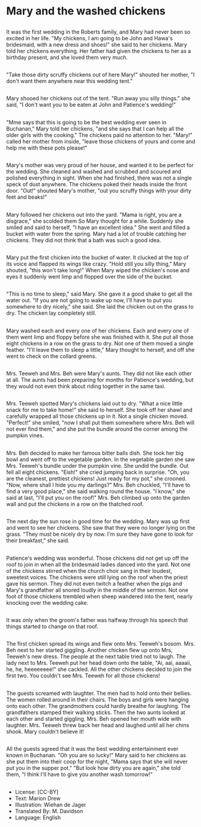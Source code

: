 # Mary and the washed chickens

##
It was the first wedding in the
Roberts family, and Mary had never
been so excited in her life.
"My chickens, I am going to be John
and Hawa's bridesmaid, with a new
dress and shoes!" she said to her
chickens.
Mary told her chickens everything.
Her father had given the chickens
to her as a birthday present, and
she loved them very much.

##
"Take those dirty scruffy chickens
out of here Mary!" shouted her
mother, "I don't want them
anywhere near this wedding tent."

##
Mary shooed her chickens out of the
tent.
"Run away you silly things." she
said, "I don't want you to be eaten
at John and Patience's wedding!"

##
"Mme says that this is going to be the best wedding
ever seen in Buchanan," Mary told her chickens, "and
she says that I can help all the older girls with the
cooking."
The chickens paid no attention to her.
"Mary!" called her mother from inside, "leave those
chickens of yours and come and help me with these
pots please!"

##
Mary's mother was very proud of her house, and wanted it to be
perfect for the wedding. She cleaned and washed and scrubbed
and scoured and polished everything in sight. When she had
finished, there was not a single speck of dust anywhere.
The chickens poked their heads inside the front door. "Out!"
shouted Mary's mother, "out you scruffy things with your dirty feet
and beaks!"

##
Mary followed her chickens out into the yard.
"Mama is right, you are a disgrace," she scolded
them
So Mary thought for a while. Suddenly she smiled
and said to herself, "I have an excellent idea."
She went and filled a bucket with water from the
spring.
Mary had a lot of trouble catching her chickens. They
did not think that a bath was such a good idea.

##
Mary put the first chicken into the
bucket of water.
It clucked at the top of its voice and
flapped its wings like crazy.
"Hold still you silly thing," Mary
shouted, "this won't take long!"
When Mary wiped the chicken's
nose and eyes it suddenly went
limp and
flopped over the side of the bucket.

##
"This is no time to sleep," said Mary.
She gave it a good shake to get all
the water out.
"If you are not going to wake up
now, I'll have to put you somewhere
to dry nicely," she said. She laid the
chicken out on the grass to dry.
The chicken lay completely still.

##
Mary washed each and every one of her chickens.
Each and every one of them went limp and floppy
before she was finished with it.
She put all those eight chickens in a row on the grass
to dry.
Not one of them moved a single feather.
"I'll leave them to sleep a little," Mary thought to
herself, and off she went to check on the collard
greens.

##
Mrs. Teeweh and Mrs. Beh were
Mary's aunts. They did not like each
other at all.
The aunts had been preparing for
months for Patience's wedding, but
they would not even think about
riding together in the same taxi.

##
Mrs. Teeweh spotted Mary's chickens laid out to dry.
"What a nice little snack for me to take home!" she
said to herself.
She took off her shawl and carefully wrapped all
those chickens up in it.
Not a single chicken moved.
"Perfect!" she smiled, "now I shall put them
somewhere where Mrs. Beh will not ever find them,"
and she put the bundle around the corner among the
pumpkin vines.

##
Mrs. Beh decided to make her famous bitter balls dish. She took
her big bowl and went off to the vegetable garden.
In the vegetable garden she saw Mrs. Teeweh's bundle under the
pumpkin vine. She undid the bundle.
Out fell all eight chickens. "Eish!" she cried jumping back in
surprise.
"Oh, you are the cleanest, prettiest chickens! Just ready for my
pot," she crooned.
"Now, where shall I hide you my darlings?" Mrs. Beh chuckled, "I'll
have to find a very good place," she said walking round the house.
"I know," she said at last, "I'll put you on the roof!"
Mrs. Beh climbed up onto the garden wall and put the chickens in
a row on the thatched roof.

##
The next day the sun rose in good time for the wedding. Mary was
up first and went to see her chickens.
She saw that they were no longer lying on the grass.
"They must be nicely dry by now. I'm sure they have gone to look
for their breakfast," she said.

##
Patience's wedding was wonderful.
Those chickens did not get up off the roof to join in
when all the bridesmaid ladies danced into the yard.
Not one of the chickens stirred when the church choir
sang in their loudest, sweetest voices.
The chickens were still lying on the roof when the
priest gave his sermon.
They did not even twitch a feather when the pigs and
Mary's grandfather all snored loudly in the middle of
the sermon.
Not one foot of those chickens trembled when sheep
wandered into the tent, nearly knocking over the
wedding cake.

##
It was only when the groom's father
was halfway through his speech
that things started to change on
that roof.

##
The first chicken spread its wings and flew onto Mrs. Teeweh's
bosom. Mrs. Beh next to her started giggling.
Another chicken flew up onto Mrs, Teeweh's new dress. The people
at the next table tried not to laugh.
The lady next to Mrs. Teeweh put her head down onto the table,
"Ai, aai, aaaaii, he, he, heeeeeeee!" she cackled.
All the other chickens decided to join the first two. You couldn't see
Mrs. Teeweh for all those chickens!

##
The guests screamed with laughter.
The men had to hold onto their bellies.
The women rolled around in their chairs.
The boys and girls were hanging onto each other.
The grandmothers could hardly breathe for laughing.
The grandfathers stamped their walking sticks.
Then the two aunts looked at each other and started giggling. Mrs.
Beh opened her mouth wide with laughter. Mrs. Teeweh threw back
her head and laughed until all her chins shook.
Mary couldn't believe it!

##
All the guests agreed that it was the best wedding entertainment
ever known in Buchanan.
"Oh you are so lucky!" Mary said to her chickens as she put them
into their coop for the night, "Mama says that she will never put
you in the supper pot."
"But look how dirty you are again," she told them, "I think I'll have
to give you another wash tomorrow!"

##
* License: [CC-BY]
* Text: Marion Drew
* Illustration: Wiehan de Jager
* Translated By: M. Davidson
* Language: English

